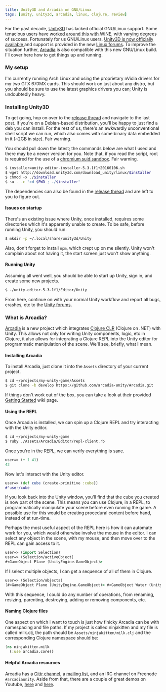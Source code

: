 ```yaml
---
title: Unity3D and Arcadia on GNU/Linux
tags: [unity, unity3d, arcadia, linux, clojure, review]
---
```


For the past decade, [Unity3D](http://madewith.unity.com/) has lacked official
GNU/Linux support. Some tenacious users have [worked around this with
WINE](https://github.com/Unity3D-Wine-Support/Unity3D-on-Wine), with varying
degrees of success. Fortunately for us GNU/Linux users, [Unity3D is now officially
available
](http://blogs.unity3d.com/2015/08/26/unity-comes-to-linux-experimental-build-now-available/)
and support is provided in the new [Linux
forums](http://forum.unity3d.com/threads/unity-on-linux-release-notes-and-known-issues.350256/).
To improve the situation further,
[Arcadia](https://github.com/arcadia-unity/Arcadia) is also compatible with this
new GNU/Linux build. I'll cover here how to get things up and running.

### My setup
I'm currently running Arch Linux and using the proprietary nVidia drivers for my
two GTX 670MX cards. This should work on just about any distro, but you should
be sure to use the latest graphics drivers you can; Unity is undoubtedly heavy.

### Installing Unity3D
To get going, hop on over to the [release
thread](http://forum.unity3d.com/threads/unity-on-linux-release-notes-and-known-issues.350256/)
and navigate to the last post. If you're on a Debian-based distribution, you'll
be happy to just find a deb you can install. For the rest of us, there's an
awkwardly unconventional shell script we can run, which also comes with some
binary data embedded in it (~2GB in size). Fair warning.

You should pull down the latest; the commands below are what I used and there
may be a newer version for you. Note that, if you read the script, root is
required for the use of a [chromium suid
sandbox](https://chromium.googlesource.com/chromium/src/+/master/docs/linux_suid_sandbox.md). Fair warning.

```bash
$ installer=unity-editor-installer-5.3.1f1+20160106.sh
$ wget http://download.unity3d.com/download_unity/linux/$installer
$ chmod +x ./$installer
$ su - -c "cd $PWD ; ./$installer"
```

The dependencies can also be found in the [release thread](http://forum.unity3d.com/threads/unity-on-linux-release-notes-and-known-issues.350256/) and are left to you to figure out.

#### Issues on startup
There's an existing issue where Unity, once installed, requires some directories
which it's apparently unable to create. To be safe, before running Unity, you
should run:

```bash
$ mkdir -p ~/.local/share/unity3d/Unity
```

Also, don't forget to install `npm`, which crept up on me silently. Unity won't
complain about not having it, the start screen just won't show anything.

#### Running Unity
Assuming all went well, you should be able to start up Unity, sign in, and
create some new projects.

```bash
$ ./unity-editor-5.3.1f1/Editor/Unity
```

From here, continue on with your normal Unity workflow
and report all bugs, crashes, etc to the [Unity
forums](http://forum.unity3d.com/forums/linux-editor-support-feedback-experimental.93/).

### What is Arcadia?
[Arcadia](https://github.com/arcadia-unity/Arcadia) is a new project which
integrates [Clojure CLR](http://clojure.org/about/clojureclr) (Clojure on .NET)
with Unity. This allows not only for writing Unity components, logic, etc in
Clojure, it also allows for integrating a Clojure REPL into the Unity editor for
programmatic manipulation of the scene. We'll see, briefly, what I mean.

#### Installing Arcadia
To install Arcadia, just clone it into the `Assets` directory of your current
project.

```bash
$ cd ~/projects/my-unity-game/Assets
$ git clone -b develop https://github.com/arcadia-unity/Arcadia.git
```

If things don't work out of the box, you can take a look at their provided
[Getting
Started](https://github.com/arcadia-unity/Arcadia/wiki/getting-started) wiki
page.

#### Using the REPL
Once Arcadia is installed, we can spin up a Clojure REPL and try interacting
with the Unity editor.

```bash
$ cd ~/projects/my-unity-game
$ ruby ./Assets/Arcadia/Editor/repl-client.rb
```

Once you're in the REPL, we can verify everything is sane.

```clojure
user=> (+ 1 41)
42
```

Now let's interact with the Unity editor.

```clojure
user=> (def cube (create-primitive :cube))
#'user/cube
```

If you look back into the Unity window, you'll find that the cube you created is
now part of the scene. This means you can use Clojure, in a REPL, to
programmatically manipulate your scene before even running the game. A possible
use for this would be creating procedural content before hand, instead of at
run-time.

Perhaps the most useful aspect of the REPL here is how it can automate work for
you, which would otherwise involve the mouse in the editor. I can select any
object in the scene, with my mouse, and then move over to the REPL can gain
access to it.

```clojure
user=> (import Selection)
user=> (Selection/activeObject)
#<GameObject Plane (UnityEngine.GameObject)>
```

If I select multiple objects, I can get a sequence of all of them in Clojure.

```clojure
user=> (Selection/objects)
(#<GameObject Plane (UnityEngine.GameObject)> #<GameObject Water (UnityEngine.GameObject)>)
```

With this sequence, I could do any number of operations, from renaming,
resizing, parenting, destroying, adding or removing components, etc.

#### Naming Clojure files
One aspect on which I want to touch is just how finicky Arcadia can be with
namespacing and file paths. If my project is called ninjakitten and my file is
called milk.clj, the path should be `Assets/ninjakitten/milk.clj` and the
corresponding Clojure namespace should be:

```clojure
(ns ninjakitten.milk
  (:use arcadia.core))
```

#### Helpful Arcadia resources
Arcadia has a [Gittr channel](https://gitter.im/arcadia-unity/Arcadia), a
[mailing list](https://groups.google.com/forum/#!forum/arcadia-unity), and an
IRC channel on Freenode `#arcadiaunity`. Aside from that, there are a couple of
great demos on Youtube, [here](https://www.youtube.com/watch?v=tBvNIJzlWEI) and
[here](https://www.youtube.com/watch?v=zmmdYyAQhmM).
